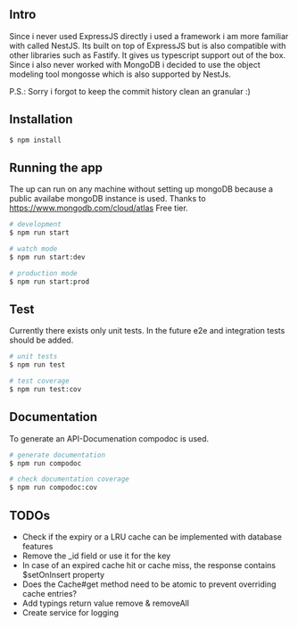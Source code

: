## Intro

Since i never used ExpressJS directly i used a framework i am more familiar with called NestJS. Its built on top of ExpressJS but is also compatible with other libraries such as Fastify. It gives us typescript support out of the box. Since i also never worked with MongoDB i decided to use the object modeling tool mongosse which is also supported by NestJs.

P.S.: Sorry i forgot to keep the commit history clean an granular :)

## Installation

```bash
$ npm install
```

## Running the app

The up can run on any machine without setting up mongoDB because a public availabe mongoDB instance is used. Thanks to https://www.mongodb.com/cloud/atlas Free tier.

```bash
# development
$ npm run start

# watch mode
$ npm run start:dev

# production mode
$ npm run start:prod
```

## Test

Currently there exists only unit tests. In the future e2e and integration tests should be added.

```bash
# unit tests
$ npm run test

# test coverage
$ npm run test:cov
```

## Documentation

To generate an API-Documenation compodoc is used.

```bash
# generate documentation
$ npm run compodoc

# check documentation coverage
$ npm run compodoc:cov
```

## TODOs

- Check if the expiry or a LRU cache can be implemented with database features
- Remove the \_id field or use it for the key
- In case of an expired cache hit or cache miss, the response contains \$setOnInsert property
- Does the Cache#get method need to be atomic to prevent overriding cache entries?
- Add typings return value remove & removeAll
- Create service for logging
